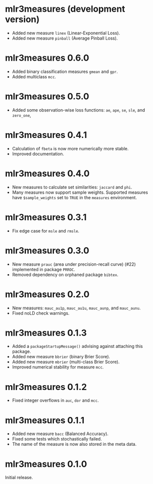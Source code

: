 # mlr3measures (development version)

* Added new measure `linex` (Linear-Exponential Loss).
* Added new measure `pinball` (Average Pinball Loss).

# mlr3measures 0.6.0

* Added binary classification measures `gmean` and `gpr`.
* Added multiclass `mcc`.

# mlr3measures 0.5.0

* Added some observation-wise loss functions: `ae`, `ape`, `se`,
  `sle`, and `zero_one`,

# mlr3measures 0.4.1

* Calculation of `fbeta` is now more numerically more stable.
* Improved documentation.

# mlr3measures 0.4.0

* New measures to calculate set similarities: `jaccard` and `phi`.
* Many measures now support sample weights.
  Supported measures have `$sample_weights` set to `TRUE` in the `measures`
  environment.

# mlr3measures 0.3.1

* Fix edge case for `msle` and `rmsle`.

# mlr3measures 0.3.0

* New measure `prauc` (area under precision-recall curve) (#22) implemented in
  package `PRROC`.
* Removed dependency on orphaned package `bibtex`.

# mlr3measures 0.2.0

* New measures: `mauc_au1p`, `mauc_au1u`, `mauc_aunp`, and `mauc_aunu`.
* Fixed noLD check warnings.

# mlr3measures 0.1.3

* Added a `packageStartupMessage()` advising against attaching this package.
* Added new measure `bbrier` (binary Brier Score).
* Added new measure `mbrier` (multi-class Brier Score).
* Improved numerical stability for measure `mcc`.

# mlr3measures 0.1.2

* Fixed integer overflows in `auc`, `dor` and `mcc`.

# mlr3measures 0.1.1

* Added new measure `bacc` (Balanced Accuracy).
* Fixed some tests which stochastically failed.
* The name of the measure is now also stored in the meta data.

# mlr3measures 0.1.0

Initial release.
